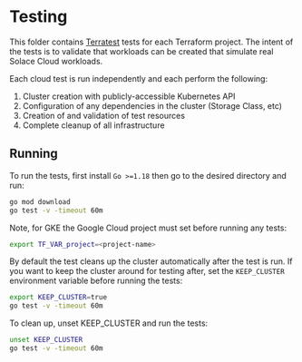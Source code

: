 # Testing

This folder contains [Terratest](https://terratest.gruntwork.io/) tests for each Terraform project. The intent of the tests is to validate that workloads can be created that simulate real Solace Cloud workloads.

Each cloud test is run independently and each perform the following:

1) Cluster creation with publicly-accessible Kubernetes API
2) Configuration of any dependencies in the cluster (Storage Class, etc)
3) Creation of and validation of test resources
4) Complete cleanup of all infrastructure

## Running

To run the tests, first install `Go >=1.18` then go to the desired directory and run:

```bash
go mod download
go test -v -timeout 60m
```

Note, for GKE the Google Cloud project must set before running any tests:

```bash
export TF_VAR_project=<project-name>
```

By default the test cleans up the cluster automatically after the test is run. If you want to keep the cluster around for testing after, set the `KEEP_CLUSTER` environment variable before running the tests:

```bash
export KEEP_CLUSTER=true
go test -v -timeout 60m
```

To clean up, unset KEEP_CLUSTER and run the tests:

```bash
unset KEEP_CLUSTER
go test -v -timeout 60m
```
